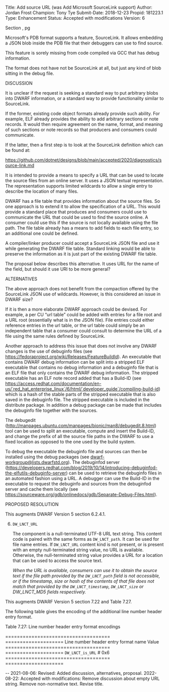 Title:       Add source URL (was Add Microsoft SourceLink support)
Author:      Jordan Frost
Champion:    Tony Tye
Submit-Date: 2018-12-23
Propid:      181223.1
Type:        Enhancement
Status:      Accepted with modifications
Version:     6

Section , pg 

Microsoft's PDB format supports a feature, SourceLink. It allows embedding a 
JSON blob inside the PDB file that their debuggers can use to find source.

This feature is sorely missing from code compiled via GCC that has debug 
information.

The format does not have not be SourceLink at all, but just any kind of blob 
sitting in the debug file.


DISCUSSION

It is unclear if the request is seeking a standard way to put arbitrary blobs
into DWARF information, or a standard way to provide functionality similar 
to SourceLink.

If the former, existing code object formats already provide such ability. For
example, ELF already provides the ability to add arbitrary sections or note
records. It would then require agreement on the name, format, and meaning of
such sections or note records so that producers and consumers could communicate.

If the latter, then a first step is to look at the SourceLink definition 
which can be found at:

  https://github.com/dotnet/designs/blob/main/accepted/2020/diagnostics/source-link.md

It is intended to provide a means to specify a URL that can be used to locate
the source files from an online server. It uses a JSON textual representation. 
The representation supports limited wildcards to allow a single entry to
describe the location of many files.

DWARF has a file table that provides information about the source files. So one
approach is to extend it to allow the specification of a URL. This would provide
a standard place that produces and consumers could use to communicate the URL
that could be used to find the source online. A consumer could use this if the
source is not locally available using the file path. The file table already has
a means to add fields to each file entry, so an additional one could be defined.

A compiler/linker producer could accept a SourceLink JSON file and use it while
generating the DWARF file table. Standard linking would be able to preserve 
the information as it is just part of the existing DWARF file table.

The proposal below describes this alternative. It uses URL for the name of the
field, but should it use URI to be more general?

ALTERNATIVES

The above approach does not benefit from the compaction offered by the
SourceLink JSON use of wildcards. However, is this considered an issue
in DWARF size?

If it is then a more elaborate DWARF approach could be devised. For example,
a per CU “url table” could be added with entries for a file root and a URL
root (essentially what is in the JSON file). File entries could either
reference entries in the url table, or the url table could simply be an
independent table that a consumer could consult to determine the URL of a
file using the same rules defined by SourceLink.

Another approach to address this issue that does not involve any DWARF changes 
is the use of debuginfo files
(see https://fedoraproject.org/wiki/Releases/FeatureBuildId). An executable that 
contains DWARF debug information can be split into a stripped ELF executable that 
contains no debug information and a debuginfo file that is an ELF file that only 
contains the DWARF debug information. The stripped executable has an ELF note record
added that has a Build-ID 
(see https://access.redhat.com/documentation/en-us/`red_hat_enterprise_linux`/6/html/`developer_guide`/compiling-build-id)
which is a hash of the stable parts of the stripped executable that is also
saved in the debuginfo file. The stripped executable is included in the distribute
package. In addition a debug package can be made that includes the debuginfo file
together with the sources. 

The debugedit (http://manpages.ubuntu.com/manpages/bionic/man8/debugedit.8.html) 
tool can be used to split an executable, compute and insert the Build-ID, and
change the prefix of all the source file paths in the DWARF to use a fixed
location as opposed to the one used by the build system.

To debug the executable the debuginfo file and sources can then be installed using
the debug packages (see dwarf-workgroup@lists.dwarfstd.org). The debuginfod server
(https://developers.redhat.com/blog/2019/10/14/introducing-debuginfod-the-elfutils-debuginfo-server)
can be used to retrieve the debuginfo files in an automated fashion using a URL.
A debugger can use the Build-ID in the executable to request the debuginfo and 
sources from the debuginfod server and cache them locally
(see https://sourceware.org/gdb/onlinedocs/gdb/Separate-Debug-Files.html).

PROPOSED RESOLUTION

This augments DWARF Version 5 section 6.2.4.1.

6.  `DW_LNCT_URL`
 
    The component is a null-terminated UTF-8 URL text string. This content code
    is paired with the same forms as `DW_LNCT_path`. It can be used for file
    name entries.  If `DW_LNCT_URL` content kind is not present, or is present 
    with an empty null-terminated string value, no URL is available.  Otherwise,
    the null-terminated string value provides a URL for a location that can be
    used to access the source text.

    *When the URL is available, consumers can use it to obtain the source
    text if the file path provided by the `DW_LNCT_path` field is
    not accessible, or if the timestamp, size or hash of the contents of that
    file does not match that provided by the `DW_LNCT_timestamp`, 
    `DW_LNCT_size` or DW_LNCT_MD5 fields respectively.*

This augments DWARF Version 5 section 7.22 and Table 7.27.

The following table gives the encoding of the additional line number header
entry format.

  Table 7.27: Line number header entry format encodings

  ====================================  ====================
  Line number header entry format name  Value
  ====================================  ====================
  `DW_LNCT_is_URL` #                      0x6
  ====================================  ====================

--
2021-08-06:  Revised: Added discussion, alternatives, proposal.
2022-08-22:  Accepted with modifications: Remove discussion about empty URL string.
             Remove non-normative text.  Revise title.  
   
